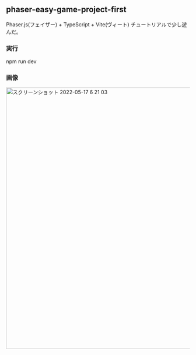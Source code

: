 ## phaser-easy-game-project-first
Phaser.js(フェイザー) + TypeScript + Vite(ヴィート)
チュートリアルで少し遊んだ。

### 実行
npm run dev

### 画像
<img width="715" alt="スクリーンショット 2022-05-17 6 21 03" src="https://user-images.githubusercontent.com/49493561/168685125-2c7fbaf8-6231-4397-a25f-7b03209d023f.png">

